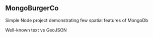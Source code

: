 ## MongoBurgerCo

Simple Node project demonstrating few spatial features of MongoDb

Well-known text vs GeoJSON